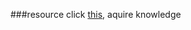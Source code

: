 ###resource
click [this](https://sites.google.com/site/mathclasstheatre/programming-in-calculus), aquire knowledge
